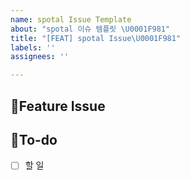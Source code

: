 ```yaml
---
name: spotal Issue Template
about: "spotal 이슈 템플릿 \U0001F981"
title: "[FEAT] spotal Issue\U0001F981"
labels: ''
assignees: ''

---
```


## 📌Feature Issue
<!-- 과제에 대해 설명해주세요 -->

## 📝To-do
<!-- 해야 할 일들을 대해 적어주세요 -->
- [ ] 할 일
